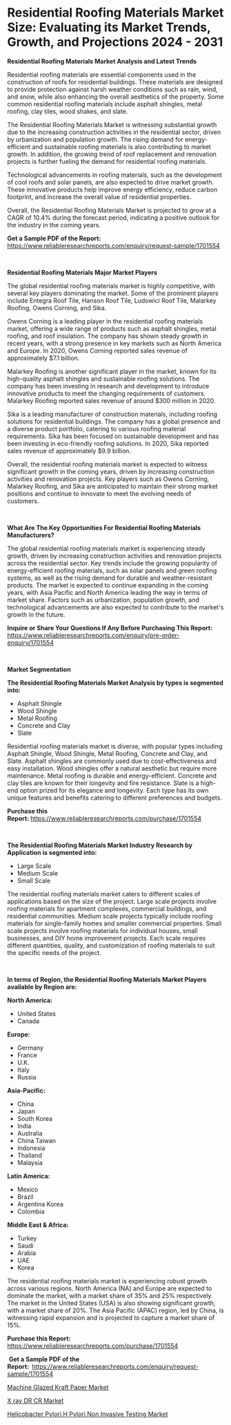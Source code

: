 <p><h1>Residential Roofing Materials Market Size: Evaluating its Market Trends, Growth, and Projections 2024 - 2031</h1></p><p><strong>Residential Roofing Materials Market Analysis and Latest Trends</strong></p>
<p><p>Residential roofing materials are essential components used in the construction of roofs for residential buildings. These materials are designed to provide protection against harsh weather conditions such as rain, wind, and snow, while also enhancing the overall aesthetics of the property. Some common residential roofing materials include asphalt shingles, metal roofing, clay tiles, wood shakes, and slate.</p><p>The Residential Roofing Materials Market is witnessing substantial growth due to the increasing construction activities in the residential sector, driven by urbanization and population growth. The rising demand for energy-efficient and sustainable roofing materials is also contributing to market growth. In addition, the growing trend of roof replacement and renovation projects is further fueling the demand for residential roofing materials.</p><p>Technological advancements in roofing materials, such as the development of cool roofs and solar panels, are also expected to drive market growth. These innovative products help improve energy efficiency, reduce carbon footprint, and increase the overall value of residential properties.</p><p>Overall, the Residential Roofing Materials Market is projected to grow at a CAGR of 10.4% during the forecast period, indicating a positive outlook for the industry in the coming years.</p></p>
<p><strong>Get a Sample PDF of the Report:&nbsp;</strong> <a href="https://www.reliableresearchreports.com/enquiry/request-sample/1701554">https://www.reliableresearchreports.com/enquiry/request-sample/1701554</a></p>
<p>&nbsp;</p>
<p><strong>Residential Roofing Materials Major Market Players</strong></p>
<p><p>The global residential roofing materials market is highly competitive, with several key players dominating the market. Some of the prominent players include Entegra Roof Tile, Hanson Roof Tile, Ludowici Roof Tile, Malarkey Roofing, Owens Corning, and Sika.</p><p>Owens Corning is a leading player in the residential roofing materials market, offering a wide range of products such as asphalt shingles, metal roofing, and roof insulation. The company has shown steady growth in recent years, with a strong presence in key markets such as North America and Europe. In 2020, Owens Corning reported sales revenue of approximately $7.1 billion.</p><p>Malarkey Roofing is another significant player in the market, known for its high-quality asphalt shingles and sustainable roofing solutions. The company has been investing in research and development to introduce innovative products to meet the changing requirements of customers. Malarkey Roofing reported sales revenue of around $300 million in 2020.</p><p>Sika is a leading manufacturer of construction materials, including roofing solutions for residential buildings. The company has a global presence and a diverse product portfolio, catering to various roofing material requirements. Sika has been focused on sustainable development and has been investing in eco-friendly roofing solutions. In 2020, Sika reported sales revenue of approximately $9.9 billion.</p><p>Overall, the residential roofing materials market is expected to witness significant growth in the coming years, driven by increasing construction activities and renovation projects. Key players such as Owens Corning, Malarkey Roofing, and Sika are anticipated to maintain their strong market positions and continue to innovate to meet the evolving needs of customers.</p></p>
<p>&nbsp;</p>
<p><strong>What Are The Key Opportunities For Residential Roofing Materials Manufacturers?</strong></p>
<p><p>The global residential roofing materials market is experiencing steady growth, driven by increasing construction activities and renovation projects across the residential sector. Key trends include the growing popularity of energy-efficient roofing materials, such as solar panels and green roofing systems, as well as the rising demand for durable and weather-resistant products. The market is expected to continue expanding in the coming years, with Asia Pacific and North America leading the way in terms of market share. Factors such as urbanization, population growth, and technological advancements are also expected to contribute to the market's growth in the future.</p></p>
<p><strong>Inquire or Share Your Questions If Any Before Purchasing This Report:</strong> <a href="https://www.reliableresearchreports.com/enquiry/pre-order-enquiry/1701554">https://www.reliableresearchreports.com/enquiry/pre-order-enquiry/1701554</a></p>
<p>&nbsp;</p>
<p><strong>Market Segmentation</strong></p>
<p><strong>The Residential Roofing Materials Market Analysis by types is segmented into:</strong></p>
<p><ul><li>Asphalt Shingle</li><li>Wood Shingle</li><li>Metal Roofing</li><li>Concrete and Clay</li><li>Slate</li></ul></p>
<p><p>Residential roofing materials market is diverse, with popular types including Asphalt Shingle, Wood Shingle, Metal Roofing, Concrete and Clay, and Slate. Asphalt shingles are commonly used due to cost-effectiveness and easy installation. Wood shingles offer a natural aesthetic but require more maintenance. Metal roofing is durable and energy-efficient. Concrete and clay tiles are known for their longevity and fire resistance. Slate is a high-end option prized for its elegance and longevity. Each type has its own unique features and benefits catering to different preferences and budgets.</p></p>
<p><strong>Purchase this Report:&nbsp;</strong><a href="https://www.reliableresearchreports.com/purchase/1701554">https://www.reliableresearchreports.com/purchase/1701554</a></p>
<p>&nbsp;</p>
<p><strong>The Residential Roofing Materials Market Industry Research by Application is segmented into:</strong></p>
<p><ul><li>Large Scale</li><li>Medium Scale</li><li>Small Scale</li></ul></p>
<p><p>The residential roofing materials market caters to different scales of applications based on the size of the project. Large scale projects involve roofing materials for apartment complexes, commercial buildings, and residential communities. Medium scale projects typically include roofing materials for single-family homes and smaller commercial properties. Small scale projects involve roofing materials for individual houses, small businesses, and DIY home improvement projects. Each scale requires different quantities, quality, and customization of roofing materials to suit the specific needs of the project.</p></p>
<p>&nbsp;</p>
<p><strong>In terms of Region, the Residential Roofing Materials Market Players available by Region are:</strong></p>
<p>
    <p> <strong> North America: </strong>
        <ul>
            <li>United States</li>
            <li>Canada</li>
        </ul>
        </p> 
    <p> <strong> Europe: </strong>
        <ul>
            <li>Germany</li>
            <li>France</li>
            <li>U.K.</li>
            <li>Italy</li>
            <li>Russia</li>
        </ul>
        </p> 
    <p> <strong> Asia-Pacific: </strong>
        <ul>
            <li>China</li>
            <li>Japan</li>
            <li>South Korea</li>
            <li>India</li>
            <li>Australia</li>
            <li>China Taiwan</li>
            <li>Indonesia</li>
            <li>Thailand</li>
            <li>Malaysia</li>
        </ul>
        </p> 
    <p> <strong> Latin America: </strong>
        <ul>
            <li>Mexico</li>
            <li>Brazil</li>
            <li>Argentina Korea</li>
            <li>Colombia</li>
        </ul>
        </p> 
    <p> <strong> Middle East & Africa: </strong>
        <ul>
            <li>Turkey</li>
            <li>Saudi</li>
            <li>Arabia</li>
            <li>UAE</li>
            <li>Korea</li>
        </ul>
    </p>
    </p>
<p><p>The residential roofing materials market is experiencing robust growth across various regions. North America (NA) and Europe are expected to dominate the market, with a market share of 35% and 25% respectively. The market in the United States (USA) is also showing significant growth, with a market share of 20%. The Asia Pacific (APAC) region, led by China, is witnessing rapid expansion and is projected to capture a market share of 15%.</p></p>
<p><strong>Purchase this Report: </strong><a href="https://www.reliableresearchreports.com/purchase/1701554">https://www.reliableresearchreports.com/purchase/1701554</a></p>
<p>&nbsp;<strong>Get a Sample PDF of the Report:&nbsp;&nbsp;</strong><a href="https://www.reliableresearchreports.com/enquiry/request-sample/1701554">https://www.reliableresearchreports.com/enquiry/request-sample/1701554</a></p>
<p><strong></strong></p>
<p><p><a href="https://github.com/RichRobinson5/Market-Research-Report-List-4/blob/main/machine-glazed-kraft-paper-market.md">Machine Glazed Kraft Paper Market</a></p><p><a href="https://view.publitas.com/reportprime-1/x-ray-dr-cr-market-size-2023-2030-global-industrial-analysis-key-geographical-regions-market-share-top-key-players-product-types-and-forecast-research-report/">X ray DR CR Market</a></p><p><a href="https://view.publitas.com/reportprime-1/helicobacter-pylori-h-pylori-non-invasive-testing-market-size-growth-and-forecast-from-2023-2030/">Helicobacter Pylori H Pylori Non Invasive Testing Market</a></p></p>